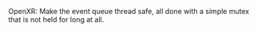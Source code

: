 OpenXR: Make the event queue thread safe, all done with a simple mutex that is
not held for long at all.
